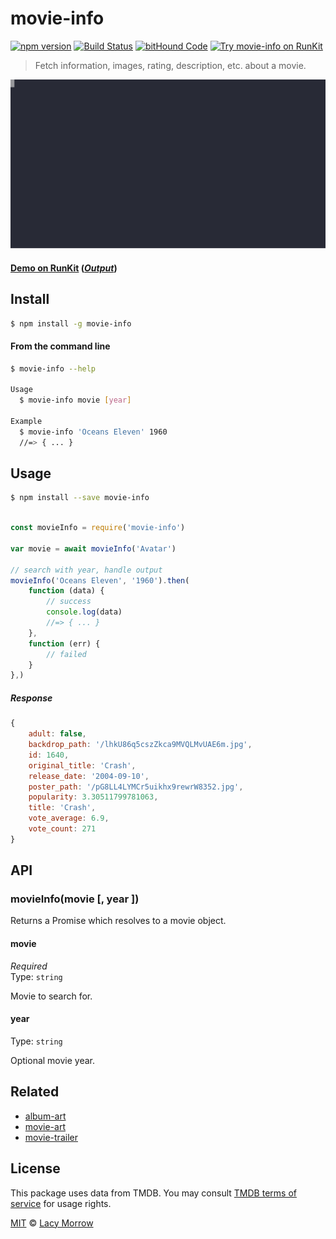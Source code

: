 # movie-info 
[![npm version](https://badge.fury.io/js/movie-info.svg)](https://badge.fury.io/js/movie-info) [![Build Status](https://travis-ci.org/lacymorrow/movie-info.svg?branch=master)](https://travis-ci.org/lacymorrow/movie-info) [![bitHound Code](https://www.bithound.io/github/lacymorrow/movie-info/badges/code.svg)](https://www.bithound.io/github/lacymorrow/movie-info) [![Try movie-info on RunKit](https://badge.runkitcdn.com/movie-info.svg)](https://npm.runkit.com/movie-info)

> Fetch information, images, rating, description, etc. about a movie.

[![movie-info](https://github.com/lacymorrow/movie-info/raw/master/demo.svg?sanitize=true)](https://github.com/lacymorrow/movie-info)

#### [Demo on RunKit](https://runkit.com/lacymorrow/movie-info) ([_Output_](https://movie-info-kdbpuifpuxt8.runkit.sh/?name=Oceans+Eleven))


## Install

```bash
$ npm install -g movie-info
```


#### From the command line

```bash
$ movie-info --help

Usage
  $ movie-info movie [year]

Example
  $ movie-info 'Oceans Eleven' 1960  
  //=> { ... }
```



## Usage

```bash
$ npm install --save movie-info
```

```js

const movieInfo = require('movie-info')

var movie = await movieInfo('Avatar')

// search with year, handle output
movieInfo('Oceans Eleven', '1960').then(
    function (data) {
        // success
        console.log(data)
        //=> { ... }
    },
    function (err) {
        // failed
    }
},)

```

##### Response

```js
{
    adult: false,
    backdrop_path: '/lhkU86q5cszZkca9MVQLMvUAE6m.jpg',
    id: 1640,
    original_title: 'Crash',
    release_date: '2004-09-10',
    poster_path: '/pG8LL4LYMCr5uikhx9rewrW8352.jpg',
    popularity: 3.30511799781063,
    title: 'Crash',
    vote_average: 6.9,
    vote_count: 271
}
```


## API

### movieInfo(movie [, year ])

Returns a Promise which resolves to a movie object. 

#### movie

*Required*  
Type: `string`

Movie to search for.


#### year

Type: `string` 

Optional movie year.




## Related

* [album-art](https://github.com/lacymorrow/album-art)
* [movie-art](https://github.com/lacymorrow/movie-art)
* [movie-trailer](https://github.com/lacymorrow/movie-trailer)


## License

This package uses data from TMDB. You may consult [TMDB terms of service](https://www.themoviedb.org/documentation/api/terms-of-use) for usage rights.

[MIT](http://opensource.org/licenses/MIT) © [Lacy Morrow](http://lacymorrow.com)
